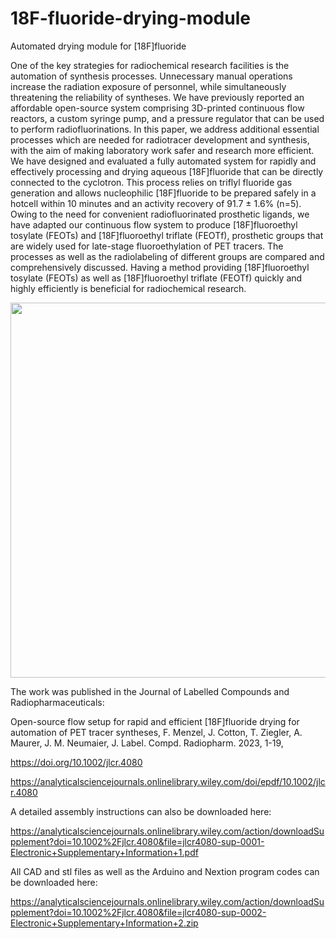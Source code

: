 # 18F-fluoride-drying-module
Automated drying module for [18F]fluoride

One of the key strategies for radiochemical research facilities is the automation of synthesis processes. Unnecessary manual operations increase the radiation exposure of personnel, while simultaneously threatening the reliability of syntheses. We have previously reported an affordable open-source system comprising 3D-printed continuous flow reactors, a custom syringe pump, and a pressure regulator that can be used to perform radiofluorinations. In this paper, we address additional essential processes which are needed for radiotracer development and synthesis, with the aim of making laboratory work safer and research more efficient. We have designed and evaluated a fully automated system for rapidly and effectively processing and drying aqueous [18F]fluoride that can be directly connected to the cyclotron. This process relies on triflyl fluoride gas generation and allows nucleophilic [18F]fluoride to be prepared safely in a hotcell within 10 minutes and an activity recovery of 91.7 ± 1.6% (n=5). Owing to the need for convenient radiofluorinated prosthetic ligands, we have adapted our continuous flow system to produce [18F]fluoroethyl tosylate (FEOTs) and [18F]fluoroethyl triflate (FEOTf), prosthetic groups that are widely used for late-stage fluoroethylation of PET tracers. The processes as well as the radiolabeling of different groups are compared and comprehensively discussed. Having a method providing [18F]fluoroethyl tosylate (FEOTs) as well as [18F]fluoroethyl triflate (FEOTf) quickly and highly efficiently is beneficial for radiochemical research. 

<img src="https://github.com/jochenneumaier/18F-fluoride-drying-module/blob/main/images/18F-fluoride-drying-module.jpg" width="600" />

The work was published in the Journal of Labelled Compounds and Radiopharmaceuticals:

Open-source flow setup for rapid and efficient [18F]fluoride drying for automation of PET tracer syntheses, F. Menzel, J. Cotton, T. Ziegler, A. Maurer, J. M. Neumaier, J. Label. Compd. Radiopharm. 2023, 1-19, 

https://doi.org/10.1002/jlcr.4080

https://analyticalsciencejournals.onlinelibrary.wiley.com/doi/epdf/10.1002/jlcr.4080

A detailed assembly instructions can also be downloaded here:

https://analyticalsciencejournals.onlinelibrary.wiley.com/action/downloadSupplement?doi=10.1002%2Fjlcr.4080&file=jlcr4080-sup-0001-Electronic+Supplementary+Information+1.pdf

All CAD and stl files as well as the Arduino and Nextion program codes can be downloaded here:

https://analyticalsciencejournals.onlinelibrary.wiley.com/action/downloadSupplement?doi=10.1002%2Fjlcr.4080&file=jlcr4080-sup-0002-Electronic+Supplementary+Information+2.zip
